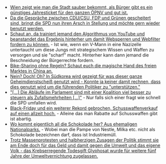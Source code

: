 * [Wien zeigt wie man die Stadt sauber bekommt, als Bürger gibt es ein günstiges Jahresticket für den ganzen ÖPNV und gut ist.](https://www.heise.de/forum/heise-online/News-Kommentare/Zwischen-Fahrverboten-und-nachhaltiger-Mobilitaet-Staedte-verlieren-in-der-Dieselkrise-die-Geduld/Die-Wiener-Stadtregierung/posting-31430685/show/)
* [Da die Gespräche zwischen CDU/CSU, FDP und Grünen gescheitert sind, bringt die SPD nun ihren Arsch in Stellung und möchte gern wieder benutzt werden.](http://www.neopresse.com/politik/dach/spd-kurz-vor-der-groko-noch-einmal-schnell-links-blinken/)
* [Schaut an, da trainiert jemand den Algorithmus von YouTube und beanstandet das Ergebnis hinterher um damit Websperren und Webfilter fordern zu können.](https://www.heise.de/newsticker/meldung/YouTube-Autovervollstaendigung-macht-verstoerende-Suchvorschlaege-3901812.html) - Ist wie, wenn ein V-Mann in eine Nazizelle untertaucht um diese Jungs mit strategischem Wissen und Waffen zu versorgen und sie "scharf" macht. Hinterher kann dann jemand die Beschneidung der Bürgerrechte fordern.
* [Bike-Sharing ohne Regeln? Schaut euch die magische Hand des freien Marktes in China an.](https://blog.fefe.de/?ts=a4e50872)
* [Nein? Doch! Oh? In Südkorea wird gezeigt für was dieser ganze Geheimdienstscheiß genutzt wird - Konnte ja keiner damit rechnen, dass dies genutzt wird um die führenden Politiker zu "unterstützen."](https://blog.fefe.de/?ts=a4e5091a)
* ["[...] Die Abläufe im Parlament sind mit einer Koalition viel besser zu steuern als Zufallsmehrheiten [...]"](https://blog.fefe.de/?ts=a4e50a6f) - Nur falls sich einer fragt wie schnell die SPD umfallen wird.
* [Black-Friday und ein weiterer Rekord gebrochen, Schusswaffenverkauf auf einen allzeit hoch.](https://www.washingtonpost.com/news/post-nation/wp/2017/11/26/guns-were-black-friday-must-haves-going-by-the-fbis-record-203086-background-check-requests/) - Alleine das man Rabatte auf Schusswaffen gibt ist abartig.
* [Wo kommt eigentlich all die Schokolade her? Aus ehemaligen Nationalparks.](https://netzfrauen.org/2017/11/27/53911/) - Wobei man die Pampe von Nestle, Milka etc. nicht als Schokolade bezeichnen darf, dass ist Industriemüll.
* [Trotz Massenprotesten und halbherzigen Zusagen der Politik stimmt sie am Ende doch für das Geld und damit gegen die Umwelt und das eigene Volk - das Krebserregende Todesgift Glyphosat wurde für weitere fünf Jahre der Umweltvernichtung zugelassen.](http://www.sonnenseite.com/de/politik/glyphosat-zulassung-zustimmung-der-bundesregierung-ist-schlag-ins-gesicht-von-verbrauchern-und-umwelt.html)
